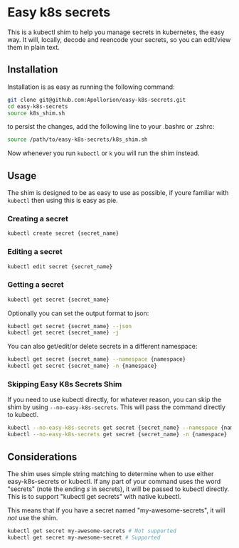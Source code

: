 # Easy k8s secrets

This is a kubectl shim to help you manage secrets in kubernetes, the easy way.
It will, locally, decode and reencode your secrets, so you can edit/view them in plain text.

## Installation
Installation is as easy as running the following command:
```bash
git clone git@github.com:Apollorion/easy-k8s-secrets.git
cd easy-k8s-secrets
source k8s_shim.sh
```

to persist the changes, add the following line to your .bashrc or .zshrc:
```bash
source /path/to/easy-k8s-secrets/k8s_shim.sh
```

Now whenever you run `kubectl` or `k` you will run the shim instead.

## Usage
The shim is designed to be as easy to use as possible, if youre familiar with `kubectl` then using this is easy as pie.

### Creating a secret
```bash
kubectl create secret {secret_name}
```

### Editing a secret
```bash
kubectl edit secret {secret_name}
```

### Getting a secret
```bash
kubectl get secret {secret_name}
```

Optionally you can set the output format to json:
```bash
kubectl get secret {secret_name} --json
kubectl get secret {secret_name} -j
```

You can also get/edit/or delete secrets in a different namespace:
```bash
kubectl get secret {secret_name} --namespace {namespace}
kubectl get secret {secret_name} -n {namespace}
```

### Skipping Easy K8s Secrets Shim
If you need to use kubectl directly, for whatever reason, you can skip the shim by using `--no-easy-k8s-secrets`. This will pass the command directly to kubectl.
```bash
kubectl --no-easy-k8s-secrets get secret {secret_name} --namespace {namespace}
kubectl --no-easy-k8s-secrets get secret {secret_name} -n {namespace}
```

## Considerations

The shim uses simple string matching to determine when to use either easy-k8s-secrets or kubectl.
If any part of your command uses the word "secrets" (note the ending *s* in secrets), it will be passed to kubectl directly.
This is to support "kubectl get secrets" with native kubectl.  

This means that if you have a secret named "my-awesome-secrets", it will _not_ use the shim.
```bash
kubectl get secret my-awesome-secrets # Not supported
kubectl get secret my-awesome-secret # Supported
```
